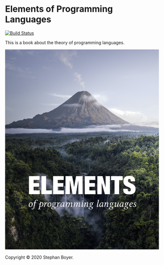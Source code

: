 # Elements of Programming Languages

[![Build Status](https://travis-ci.org/stepchowfun/book.svg?branch=master)](https://travis-ci.org/stepchowfun/book)

This is a book about the theory of programming languages.

![Book cover](https://raw.githubusercontent.com/stepchowfun/book/master/cover.jpg)

Copyright © 2020 Stephan Boyer.
